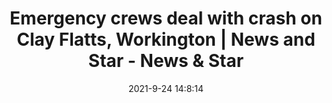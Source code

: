 ---
"title": "Emergency crews deal with crash on Clay Flatts, Workington | News and Star - News & Star"
"date": "2021-9-24 14:8:14"
"feed_name": "GOOGLENEWSINDUSTRIAL"
"feed_website": "https://news.google.com/search?q=industrial%2Bincident&hl=en-US&gl=US&ceid=US:en"
"feed_rss": "https://news.google.com/rss/search?q=industrial%2Bincident&hl=en-US&gl=US&ceid=US:en"
"link": "https://www.newsandstar.co.uk/news/19603762.emergency-crews-deal-crash-clay-flatts-workington/"
"file": "_posts/2021-1-1-77af04c590a6ec18117653e47e9ff65ecbdf49ad.md"
"accident": "0"
"drilling": "0"
"dead": "0"
"injured": "0"
"where": "unknown site"
---